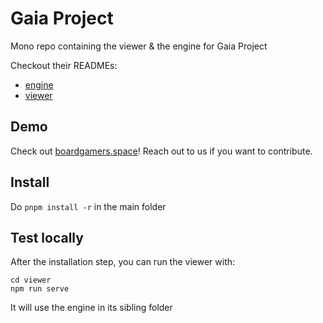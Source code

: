 # Gaia Project

Mono repo containing the viewer & the engine for Gaia Project

Checkout their READMEs:

- [engine](./engine/README.md)
- [viewer](./viewer/README.md)

## Demo

Check out [boardgamers.space](https://www.boardgamers.space)! Reach out to us if you want to contribute.

## Install

Do `pnpm install -r` in the main folder

## Test locally

After the installation step, you can run the viewer with:

```
cd viewer
npm run serve
```

It will use the engine in its sibling folder
